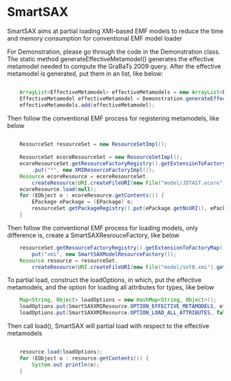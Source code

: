 # SmartSAX

SmartSAX aims at partial loading XMI-based EMF models to reduce the time and memory consumption for conventional EMF model loader


For Demonstration, please go through the code in the Demonstration class.
The static method generateEffectiveMetamodel() generates the effective metamodel needed to compute the GraBaTs 2009 query. 
After the effective metamodel is generated, put them in an list, like below:

```java

	ArrayList<EffectiveMetamodel> effectiveMetamodels = new ArrayList<EffectiveMetamodel>();
	EffectiveMetamodel effectiveMetamodel = Demonstration.generateEffectiveMetamodel();
	effectiveMetamodels.add(effectiveMetamodel);
```

Then follow the conventional EMF process for registering metamodels, like below
```java
	
	ResourceSet resourceSet = new ResourceSetImpl();
	
	ResourceSet ecoreResourceSet = new ResourceSetImpl();
	ecoreResourceSet.getResourceFactoryRegistry().getExtensionToFactoryMap()
		.put("*", new XMIResourceFactoryImpl());
	Resource ecoreResource = ecoreResourceSet.
		createResource(URI.createFileURI(new File("model/JDTAST.ecore").getAbsolutePath()));
	ecoreResource.load(null);
	for (EObject o : ecoreResource.getContents()) {
		EPackage ePackage = (EPackage) o;
		resourceSet.getPackageRegistry().put(ePackage.getNsURI(), ePackage);
	}
```

Then follow the conventional EMF process for loading models, only difference is, create a SmartSAXResrouceFactory, like below
```java
	resourceSet.getResourceFactoryRegistry().getExtensionToFactoryMap().
		put("xmi", new SmartSAXModelResourceFactory());
	Resource resource = resourceSet.
		createResource(URI.createFileURI(new File("model/set0.xmi").getAbsolutePath()));
```

To partial load, construct the loadOptions, in which, put the effective metamodels, and the option for loading all attributes for types, like below
```java
	Map<String, Object> loadOptions = new HashMap<String, Object>();
	loadOptions.put(SmartSAXXMIResource.OPTION_EFFECTIVE_METAMODELS, effectiveMetamodels);
	loadOptions.put(SmartSAXXMIResource.OPTION_LOAD_ALL_ATTRIBUTES, false);
```

Then call load(), SmartSAX will partial load with respect to the effective metamodels
```java

	resource.load(loadOptions);
	for (EObject o : resource.getContents()) {
		System.out.println(o);
	}
```
